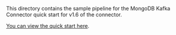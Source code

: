 This directory contains the sample pipeline for the MongoDB Kafka Connector quick start
for v1.6 of the connector.

[You can view the quick start here](https://docs.mongodb.com/kafka-connector/v1.6/quick-start/).
